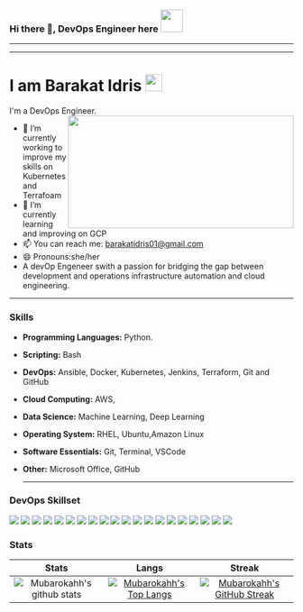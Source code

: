 ### Hi there 👋, DevOps Engineer here <img src="https://raw.githubusercontent.com/MartinHeinz/MartinHeinz/master/wave.gif" width="40px">

------------

<hr>
<h1>I am Barakat Idris <img src="https://media.giphy.com/media/WUlplcMpOCEmTGBtBW/giphy.gif" width="30"> </h1>
I'm a DevOps Engineer.

<img align="right" src="https://mir-s3-cdn-cf.behance.net/project_modules/fs/67607955080161.597768d22e415.gif" border-radius="5px" width="400" height="200" >

- 🔭 I’m currently working to improve my skills on Kubernetes and Terrafoam
- 🌱 I’m currently learning and improving on GCP
- 📫 You can reach me: barakatidris01@gmail.com
- 😄 Pronouns:she/her
-  A devOp Engeneer swith a passion for bridging the gap between development and operations infrastructure automation and cloud engineering.

------------



  ### Skills

- **Programming Languages:** Python.
- **Scripting:** Bash
- **DevOps:** Ansible, Docker, Kubernetes, Jenkins, Terraform, Git and GitHub
- **Cloud Computing:** AWS,
- **Data Science:** Machine Learning, Deep Learning
- **Operating System:** RHEL, Ubuntu,Amazon Linux
- **Software Essentials:** Git, Terminal, VSCode
- **Other:** Microsoft Office, GitHub

  ------------

### DevOps Skillset

 ![](https://img.shields.io/badge/Cloud-AWS-informational?style=flat&logo=amazon-aws&logoColor=white&color=2bbc8a)
![](https://img.shields.io/badge/IAC-AWSCloudFormation-informational?style=flat&logo=amazon-aws&logoColor=white&color=2bbc8a)
![](https://img.shields.io/badge/Code-NodeJS-informational?style=flat&logo=node.js&logoColor=white&color=2bbc8a)
![](https://img.shields.io/badge/Metric_Dashboard-Grafana-informational?style=flat&logo=grafana&logoColor=white&color=2bbc8a)
![](https://img.shields.io/badge/VCS-Git-informational?style=flat&logo=git&logoColor=white&color=2bbc8a)
![](https://img.shields.io/badge/Code-VanillaJS-informational?style=flat&logo=javascript&logoColor=white&color=2bbc8a)
![](https://img.shields.io/badge/Hub-Github-informational?style=flat&logo=github&logoColor=white&color=2bbc8a)
![](https://img.shields.io/badge/OS-Linux-informational?style=flat&logo=linux&logoColor=white&color=2bbc8a)
![](https://img.shields.io/badge/Reverse_Proxy/Web_Server-Nginx-informational?style=flat&logo=nginx&logoColor=white&color=2bbc8a)
![](https://img.shields.io/badge/Reverse_Proxy/Web_Server-Apache-informational?style=flat&logo=apache&logoColor=white&color=2bbc8a)
![](https://img.shields.io/badge/Container_Runtime-Docker-informational?style=flat&logo=docker&logoColor=white&color=2bbc8a)
![](https://img.shields.io/badge/Shell-Bash-informational?style=flat&logo=gnu-bash&logoColor=white&color=2bbc8a)
![](https://img.shields.io/badge/IaC-Terraform-informational?style=flat&logo=terraform&logoColor=white&color=2bbc8a)
![](https://img.shields.io/badge/CI/CD-Jenkins-informational?style=flat&logo=jenkins&logoColor=white&color=2bbc8a)
![](https://img.shields.io/badge/CI/CD-CircleCI-informational?style=flat&logo=circleci&logoColor=white&color=2bbc8a)
![](https://img.shields.io/badge/Configuration_Management-Ansible-informational?style=flat&logo=ansible&logoColor=white&color=2bbc8a)
![](https://img.shields.io/badge/Code-Python-informational?style=flat&logo=python&logoColor=white&color=2bbc8a)
![](https://img.shields.io/badge/Monitoring-Prometheus-informational?style=flat&logo=prometheus&logoColor=white&color=2bbc8a)
![](https://img.shields.io/badge/Orchestration_Tool-Kubernetes-informational?style=flat&logo=kubernetes&logoColor=white&color=2bbc8a)
![](https://img.shields.io/badge/Linux-Ubuntu-informational?style=flat&logo=ubuntu&logoColor=white&color=2bbc8a)

### Stats

|  Stats      | Langs           | Streak  |
|:-------------:|:-------------:|:-----:|
| ![Mubarokahh's github stats](https://github-readme-stats.vercel.app/api?username=mubarokahh&show_icons=true&theme=rose)  | [![Mubarokahh's Top Langs](https://github-readme-stats.vercel.app/api/top-langs/?username=Mubarokahh&layout=compact&theme=rose)](https://github.com/surajwarbhe?tab=repositories) | [![Mubarokahh's GitHub Streak](https://github-readme-streak-stats.herokuapp.com/?user=Mubarokahh&theme=rose)](https://github.com/Mubarokahh?tab=repositories) |






